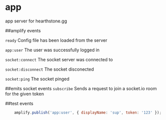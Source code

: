 # app
app server for hearthstone.gg

##amplify events

`` ready `` Config file has been loaded from the server

`` app:user `` The user was successfully logged in

`` socket:connect `` The socket server was connected to

`` socket:disconnect `` The socket disconected

`` socket:ping `` The socket pinged

##emits socket events
`` subscribe `` Sends a request to join a socket.io room for the given token

##test events
```javascript
	amplify.publish('app:user', { displayName: 'sup', token: '123' });
```